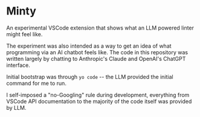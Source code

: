 # Minty

An experimental VSCode extension that shows what an LLM powered linter might feel like.

The experiment was also intended as a way to get an idea of what programming via an AI chatbot feels like.
The code in this repository was written largely by chatting to Anthropic's Claude and OpenAI's ChatGPT interface.

Initial bootstrap was through `yo code` -- the LLM provided the initial command for me to run.

I self-imposed a "no-Googling" rule during development, everything from VSCode API documentation to the majority of the code itself was provided by LLM.
